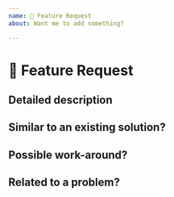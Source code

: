 ```yaml
---
name: 🙋 Feature Request
about: Want me to add something?

---
```


# 🙋 Feature Request

## Detailed description

<!---
Describe the requested feature as detailed as possible, with examples, code examples, documentation, ...
-->

## Similar to an existing solution?

<!---
Put similar projects/solutions here
-->

## Possible work-around?

<!---
Is there a config, plugin, code edit that already implements this feature or something similar?
-->

## Related to a problem?

<!---
Describe the problem you are facing if this feature is related to a problem you are having
-->